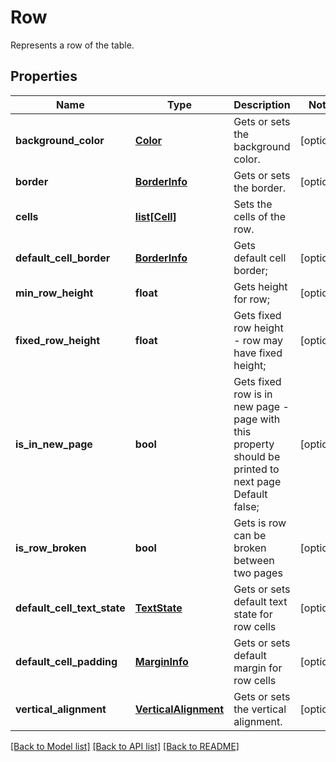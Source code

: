 ﻿# Row
Represents a row of the table.

## Properties
Name | Type | Description | Notes
------------ | ------------- | ------------- | -------------
**background_color** | [**Color**](Color.md) | Gets or sets the background color. | [optional] 
**border** | [**BorderInfo**](BorderInfo.md) | Gets or sets the border. | [optional] 
**cells** | [**list[Cell]**](Cell.md) | Sets the cells of the row. | 
**default_cell_border** | [**BorderInfo**](BorderInfo.md) | Gets default cell border; | [optional] 
**min_row_height** | **float** | Gets height for row; | [optional] 
**fixed_row_height** | **float** | Gets fixed row height - row may have fixed height; | [optional] 
**is_in_new_page** | **bool** | Gets fixed row is in new page - page with this property should be printed to next page Default false; | [optional] 
**is_row_broken** | **bool** | Gets is row can be broken between two pages | [optional] 
**default_cell_text_state** | [**TextState**](TextState.md) | Gets or sets default text state for row cells | [optional] 
**default_cell_padding** | [**MarginInfo**](MarginInfo.md) | Gets or sets default margin for row cells | [optional] 
**vertical_alignment** | [**VerticalAlignment**](VerticalAlignment.md) | Gets or sets the vertical alignment. | [optional] 

[[Back to Model list]](../README.md#documentation-for-models) [[Back to API list]](../README.md#documentation-for-api-endpoints) [[Back to README]](../README.md)


